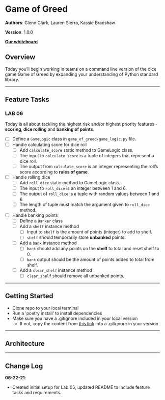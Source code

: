 # Game of Greed

**Authors**: Glenn Clark, Lauren Sierra, Kassie Bradshaw

**Version**: 1.0.0

**[Our whiteboard](https://lucid.app/lucidchart/e1fbad30-80be-4c91-a42e-96ce5bdd84a7/edit?referringApp=slack&shared=true&page=0_0#)**

## Overview

Today you’ll begin working in teams on a command line version of the dice game Game of Greed by expanding your understanding of Python standard library.

----

## Feature Tasks

### LAB 06

Today is all about tackling the highest risk and/or highest priority features - **scoring, dice rolling** and **banking of points**.

* [ ] Define a `GameLogic` class in `game_of_greed/game_logic.py` file.
* [ ] Handle calculating score for dice roll
  * [ ] Add `calculate_score` static method to GameLogic class.
  * [ ] The input to `calculate_score` is a tuple of integers that represent a dice roll.
  * [ ] The output from `calculate_score` is an integer representing the roll’s score according to **rules of game**.
  
* [ ] Handle rolling dice
  * [ ] Add `roll_dice` static method to GameLogic class.
  * [ ] The input to `roll_dice` is an integer between 1 and 6.
  * [ ] The output of `roll_dice` is a tuple with random values between 1 and 6.
  * [ ] The length of tuple must match the argument given to `roll_dice` method.

* [ ] Handle banking points
  * [ ] Define a `Banker` class
  * [ ] Add a `shelf` instance method
    * [ ] Input to `shelf` is the amount of points (integer) to add to shelf.
    * [ ] `shelf` should temporarily store **unbanked** points.
  * [ ] Add a `bank` instance method
    * [ ] `bank` should add any points on the **shelf** to total and reset shelf to 0.
    * [ ] `bank` output should be the amount of points added to total from shelf.
  * [ ] Add a `clear_shelf` instance method
    * [ ] `clear_shelf` should remove all unbanked points.

----

## Getting Started

* Clone repo to your local terminal
* Run a 'poetry install' to install dependencies
* Make sure you have a .gitignore included in your local version
  * If not, copy the content from [this link](https://github.com/codefellows/seattle-code-python-401n3/blob/main/.gitignore) into a .gitignore in your version 

----

## Architecture

----

## Change Log

**06-22-21**:

* Created initial setup for Lab 06, updated README to include feature tasks and requirements.
